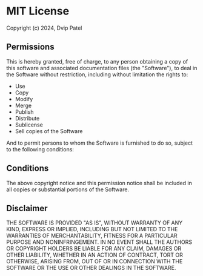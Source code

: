 # MIT License

Copyright (c) 2024, Dvip Patel

## Permissions

This is hereby granted, free of charge, to any person obtaining a copy of this software and associated documentation files (the "Software"), to deal in the Software without restriction, including without limitation the rights to:

- Use
- Copy
- Modify
- Merge
- Publish
- Distribute
- Sublicense
- Sell copies of the Software

And to permit persons to whom the Software is furnished to do so, subject to the following conditions:

## Conditions

The above copyright notice and this permission notice shall be included in all copies or substantial portions of the Software.

## Disclaimer

THE SOFTWARE IS PROVIDED "AS IS", WITHOUT WARRANTY OF ANY KIND, EXPRESS OR IMPLIED, INCLUDING BUT NOT LIMITED TO THE WARRANTIES OF MERCHANTABILITY, FITNESS FOR A PARTICULAR PURPOSE AND NONINFRINGEMENT. IN NO EVENT SHALL THE AUTHORS OR COPYRIGHT HOLDERS BE LIABLE FOR ANY CLAIM, DAMAGES OR OTHER LIABILITY, WHETHER IN AN ACTION OF CONTRACT, TORT OR OTHERWISE, ARISING FROM, OUT OF OR IN CONNECTION WITH THE SOFTWARE OR THE USE OR OTHER DEALINGS IN THE SOFTWARE.